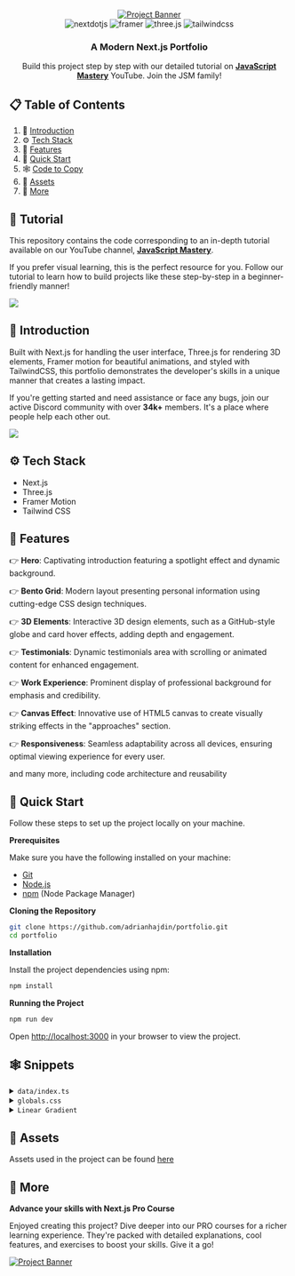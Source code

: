 <div align="center">
  <br />
    <a href="https://youtu.be/FTH6Dn3AyIQ" target="_blank">
      <img src="https://github.com/adrianhajdin/portfolio/assets/151519281/c6ca3c03-6cb7-4f67-a9b9-a73da5bfa0d8" alt="Project Banner">
    </a>
  <br />

  <div>
    <img src="https://img.shields.io/badge/-Next_JS-black?style=for-the-badge&logoColor=white&logo=nextdotjs&color=000000" alt="nextdotjs" />
    <img src="https://img.shields.io/badge/-Framer-black?style=for-the-badge&logoColor=white&logo=framer&color=0055FF" alt="framer" />
    <img src="https://img.shields.io/badge/-Three_JS-black?style=for-the-badge&logoColor=white&logo=threedotjs&color=000000" alt="three.js" />
    <img src="https://img.shields.io/badge/-Tailwind_CSS-black?style=for-the-badge&logoColor=white&logo=tailwindcss&color=06B6D4" alt="tailwindcss" />
  </div>

  <h3 align="center">A Modern Next.js Portfolio</h3>

   <div align="center">
     Build this project step by step with our detailed tutorial on <a href="https://www.youtube.com/@javascriptmastery/videos" target="_blank"><b>JavaScript Mastery</b></a> YouTube. Join the JSM family!
    </div>
</div>

## 📋 <a name="table">Table of Contents</a>

1. 🤖 [Introduction](#introduction)
2. ⚙️ [Tech Stack](#tech-stack)
3. 🔋 [Features](#features)
4. 🤸 [Quick Start](#quick-start)
5. 🕸️ [Code to Copy](#snippets)
6. 🔗 [Assets](#links)
7. 🚀 [More](#more)

## 🚨 Tutorial

This repository contains the code corresponding to an in-depth tutorial available on our YouTube channel, <a href="https://www.youtube.com/@javascriptmastery/videos" target="_blank"><b>JavaScript Mastery</b></a>. 

If you prefer visual learning, this is the perfect resource for you. Follow our tutorial to learn how to build projects like these step-by-step in a beginner-friendly manner!

<a href="https://youtu.be/FTH6Dn3AyIQ" target="_blank"><img src="https://github.com/sujatagunale/EasyRead/assets/151519281/1736fca5-a031-4854-8c09-bc110e3bc16d" /></a>

## <a name="introduction">🤖 Introduction</a>

Built with Next.js for handling the user interface, Three.js for rendering 3D elements, Framer motion for beautiful animations, and styled with TailwindCSS, this portfolio demonstrates the developer's skills in a unique manner that creates a lasting impact.

If you're getting started and need assistance or face any bugs, join our active Discord community with over **34k+** members. It's a place where people help each other out.

<a href="https://discord.com/invite/n6EdbFJ" target="_blank"><img src="https://github.com/sujatagunale/EasyRead/assets/151519281/618f4872-1e10-42da-8213-1d69e486d02e" /></a>

## <a name="tech-stack">⚙️ Tech Stack</a>

- Next.js
- Three.js
- Framer Motion
- Tailwind CSS

## <a name="features">🔋 Features</a>

👉 **Hero**: Captivating introduction featuring a spotlight effect and dynamic background.

👉 **Bento Grid**: Modern layout presenting personal information using cutting-edge CSS design techniques.

👉 **3D Elements**:  Interactive 3D design elements, such as a GitHub-style globe and card hover effects, adding depth and engagement.

👉 **Testimonials**: Dynamic testimonials area with scrolling or animated content for enhanced engagement.

👉 **Work Experience**: Prominent display of professional background for emphasis and credibility.

👉 **Canvas Effect**: Innovative use of HTML5 canvas to create visually striking effects in the "approaches" section.

👉 **Responsiveness**: Seamless adaptability across all devices, ensuring optimal viewing experience for every user.

and many more, including code architecture and reusability 

## <a name="quick-start">🤸 Quick Start</a>

Follow these steps to set up the project locally on your machine.

**Prerequisites**

Make sure you have the following installed on your machine:

- [Git](https://git-scm.com/)
- [Node.js](https://nodejs.org/en)
- [npm](https://www.npmjs.com/) (Node Package Manager)

**Cloning the Repository**

```bash
git clone https://github.com/adrianhajdin/portfolio.git
cd portfolio
```

**Installation**

Install the project dependencies using npm:

```bash
npm install
```

**Running the Project**

```bash
npm run dev
```

Open [http://localhost:3000](http://localhost:3000) in your browser to view the project.

## <a name="snippets">🕸️ Snippets</a>

<details>
<summary><code>data/index.ts</code></summary>

```typescript
export const navItems = [
  { name: "About", link: "#about" },
  { name: "Projects", link: "#projects" },
  { name: "Techstack", link: "#Techstack" },
  { name: "Achievements", link: "#testimonials" },
  { name: "Contact", link: "#contact" },
];
export const projects = [
  {
    id: 1,
    title: "AI Smart Home Tutoring for Children",
    des: "Transforming educational concepts into seamless AI-powered learning experiences...",
    img: "https://images.unsplash.com/photo-1485827404703-89b55fcc595e?w=800&h=600&fit=crop",
    // names → ids
    iconLists: [14, 10, 5, 13, 18, 22], 
  },
  {
    id: 2,
    title: "Toy Store Shopping Portal",
    des: "Transforming e-commerce concepts into seamless shopping experiences...",
    img: "https://images.unsplash.com/photo-1566576912321-d58ddd7a6088?w=800&h=600&fit=crop",
    iconLists: [14, 6, 17, 18, 10],
  },
  {
    id: 3,
    title: "Real-time Sign Language Converter",
    des: "Transforming communication concepts into seamless accessibility experiences...",
    img: "https://images.unsplash.com/photo-1559757148-5c350d0d3c56?w=800&h=600&fit=crop",
    iconLists: [3, 9],
  },
  {
    id: 4,
    title: "Safety Eye AI",
    des: "Transforming safety concepts into seamless monitoring experiences...",
    img: "https://images.unsplash.com/photo-1558618666-fcd25c85cd64?w=800&h=600&fit=crop",
    iconLists: [9, 3, 11],
  },
  {
    id: 5,
    title: "AI HyperBuilder AGENT",
    des: "Transforming planning concepts into seamless productivity experiences...",
    img: "https://tse3.mm.bing.net/th/id/OIP.c_DSAFifx1BYuibmSyWGvQHaEK?pid=Api&P=0&h=180",
    iconLists: [14, 12, 13, 20],
  },
  {
    id: 6,
    title: "Food Ordering Portal",
    des: "Transforming food delivery concepts into seamless ordering experiences...",
    img: "https://foodapp.fi/introsite/images/banner-slide3.png",
    iconLists: [14, 4, 18],
  },
];



export const testimonials = [
  {
    quote:
      "Rajasthan Police Hackathon 1.0 - Project: Police Feedback Portal. We developed a feedback portal for police to collect real-time feedback, enhancing community-police communication and service improvement.",
    name: "Hackathon Finalist",
    title: "Rajasthan Police Hackathon 1.0 - 15/01/2024",
    logo: "https://3.bp.blogspot.com/-4QYges-aqlo/W2A2rxh1baI/AAAAAAAAAE0/iuWkkrutK9kVR8E6katWur432ewcOudkACLcBGAs/s1600/rajasthan-police-logo.jpg",
  },
  {
    quote:
      "GUVI AU-TN-CPL - Project: AI Smart Tutoring for Children. Created an intelligent AI-powered tutoring system designed specifically for children, providing personalized learning experiences.",
    name: "Hackathon Winner",
    title: "GUVI AU-TN-CPL - 13/04/2024",
    logo: "https://images.g2crowd.com/uploads/product/image/social_landscape/social_landscape_b2b52bf26a769b861fae19c5f65643cf/guvi.png",
  },
  {
    quote:
      "IEEE SSH 2024 - Project: Sign Language Converter. We created a portal to convert sign language to alphabets and also developed a dashboard for tracking and monitoring communication progress.",
    name: "Hackathon Finalist",
    title: "IEEE SSH 2024 - 22/11/2024",
    logo: "https://clipground.com/images/ieee-logo-png-7.png",
  },
  {
  quote:
    "CDW Workshop STEP 2024 - We participated in an Martering in React and Redux Art workshop where we showcased innovative solutions and won the Best Interactive Award.",
  name: "Best Interactive Award",
  title: "CDW Workshop STEP 2024 - Nov 2024",
  logo: "CDW.jpg",
},
];
export const companies = [
  {
    id: 1,
    name: "snowflake",
    img: "https://logos-world.net/wp-content/uploads/2022/11/Snowflake-Emblem.png",
    nameImg: "https://logos-world.net/wp-content/uploads/2022/11/Snowflake-Emblem.png",
  },
  {
    id: 2,
    name: "AWS",
    img: "https://miro.medium.com/v2/resize:fit:1400/1*b_al7C5p26tbZG4sy-CWqw.png",
    nameImg: "https://miro.medium.com/v2/resize:fit:1400/1*b_al7C5p26tbZG4sy-CWqw.png",
  },
  {
    id: 3,
    name: "GCP",
    img: "https://logos-world.net/wp-content/uploads/2021/02/Google-Cloud-Symbol-700x394.png",
    nameImg: "https://logos-world.net/wp-content/uploads/2021/02/Google-Cloud-Symbol-700x394.png",
  },
  {
    id: 4,
    name: "powerbi",
    img: "https://s.yimg.com/fz/api/res/1.2/SIJhJ_jHjD5nzs0pXCN6kA--~C/YXBwaWQ9c3JjaGRkO2ZpPWZpdDtoPTI2MDtxPTgwO3c9MjYw/https://s.yimg.com/zb/imgv1/9949534e-fe00-3fc4-8c73-20afcae8a325/t_500x300",
    nameImg: "https://s.yimg.com/fz/api/res/1.2/SIJhJ_jHjD5nzs0pXCN6kA--~C/YXBwaWQ9c3JjaGRkO2ZpPWZpdDtoPTI2MDtxPTgwO3c9MjYw/https://s.yimg.com/zb/imgv1/9949534e-fe00-3fc4-8c73-20afcae8a325/t_500x300",
  },
  {
    id: 5,
    name: "hugging face",
    img: "https://www.amd.com/content/dam/amd/en/images/logos/partners/2058250-hugging-face-logo.png",
    nameImg: "https://www.amd.com/content/dam/amd/en/images/logos/partners/2058250-hugging-face-logo.png",
  },
  {
    id: 6,
    name: "ollama",
    img: "https://vectorseek.com/wp-content/uploads/2025/02/Ollama-Logo-SVG-PNG-Vector.png",
    nameImg: "https://vectorseek.com/wp-content/uploads/2025/02/Ollama-Logo-SVG-PNG-Vector.png",
  },
  {
    id: 7,
    name: "react",
    img: "https://tactless7.github.io/cv/img/icons/react_logo_2.png",
    nameImg: "https://tactless7.github.io/cv/img/icons/react_logo_2.png",
  },
  {
    id: 8,
    name: "PowerBI",
    img: "https://1.bp.blogspot.com/-bJapstoiThM/XtpvkGBHPKI/AAAAAAAAAqE/Ume0qNfFwk0JSwXZ9qjnB3WKN9dSofeCgCK4BGAsYHg/s1280/language-2024210_1280.png",
    nameImg: "https://1.bp.blogspot.com/-bJapstoiThM/XtpvkGBHPKI/AAAAAAAAAqE/Ume0qNfFwk0JSwXZ9qjnB3WKN9dSofeCgCK4BGAsYHg/s1280/language-2024210_1280.png",
  },
  {
    id: 9,
    name: "mysql",
    img: "https://cdn.freebiesupply.com/logos/large/2x/mysql-5-logo-png-transparent.png",
    nameImg: "https://cdn.freebiesupply.com/logos/large/2x/mysql-5-logo-png-transparent.png",
  },
  {
    id: 10,
    name: "firebase",
    img: "https://firebase.google.com/static/images/brand-guidelines/logo-vertical.png",
    nameImg: "https://firebase.google.com/static/images/brand-guidelines/logo-vertical.png",
  },
];

export const roles = [
  {
    id: 1,
    title: "AI/ML Engineer",
    desc: "Specialized in developing machine learning models, neural networks, and AI-powered applications using Python, TensorFlow, PyTorch, and scikit-learn.",
    className: "md:col-span-2",
    thumbnail: "/exp1.svg",
  },
  {
    id: 2,
    title: "Data Scientist",
    desc: "Expert in data analysis, statistical modeling, predictive analytics, and creating data-driven insights using Python, R, SQL, and advanced analytics tools.",
    className: "md:col-span-2",
    thumbnail: "/exp2.svg",
  },
  {
    id: 3,
    title: "Frontend Developer",
    desc: "Skilled in building responsive, interactive user interfaces using React, Next.js, TypeScript, Tailwind CSS, and modern frontend technologies.",
    className: "md:col-span-2",
    thumbnail: "/exp3.svg",
  },
  {
    id: 4,
    title: "Full Stack Developer",
    desc: "Comprehensive development expertise covering frontend, backend, databases, and deployment using MERN stack, Next.js, and cloud technologies.",
    className: "md:col-span-2",
    thumbnail: "/exp4.svg",
  },
];
export const techStack = {
  languages: [
    { id: 1, name: "C++", icon: "/icons/cpp.svg" },
    { id: 2, name: "Java", icon: "/icons/java.svg" },
    { id: 3, name: "Python", icon: "/icons/python.svg" },
    { id: 4, name: "R", icon: "/icons/r.svg" },
  ],
  frameworks: [
    { id: 1, name: "Spring Boot", icon: "/icons/springboot.svg" },
    { id: 2, name: "Flask", icon: "/icons/flask.svg" },
    { id: 3, name: "Django", icon: "/icons/django.svg" },
    { id: 4, name: "Firebase", icon: "/icons/firebase.svg" },
  ],
  web: [
    { id: 1, name: "React.js", icon: "/icons/react.svg" },
    { id: 2, name: "HTML5", icon: "/icons/html.svg" },
    { id: 3, name: "CSS3", icon: "/icons/css.svg" },
    { id: 4, name: "JavaScript", icon: "/icons/javascript.svg" },
    { id: 5, name: "TypeScript", icon: "/icons/typescript.svg" },
  ],
  databases: [
    { id: 1, name: "MySQL", icon: "/icons/mysql.svg" },
    { id: 2, name: "MongoDB", icon: "/icons/mongodb.svg" },
    { id: 3, name: "DBMS", icon: "/icons/dbms.svg" },
  ],
  cloud: [
    { id: 1, name: "AWS", icon: "/icons/aws.svg" },
    { id: 2, name: "GCP", icon: "/icons/gcp.svg" },
  ],
  tools: [
    { id: 1, name: "Excel", icon: "/icons/excel.svg" },
    { id: 2, name: "Power BI", icon: "/icons/powerbi.svg" },
    { id: 3, name: "Snowflake", icon: "/icons/snowflake.svg" },
    { id: 4, name: "Informatica", icon: "/icons/informatica.svg" },
    { id: 5, name: "RapidMiner", icon: "/icons/rapidminer.svg" },
  ],
  ai_ml: [
    { id: 1, name: "Scikit-Learn", icon: "/icons/scikit.svg" },
    { id: 2, name: "TensorFlow", icon: "/icons/tensorflow.svg" },
    { id: 3, name: "PyTorch", icon: "/icons/pytorch.svg" },
    { id: 4, name: "Hugging Face", icon: "/icons/huggingface.svg" },
    { id: 5, name: "GAN / CNN / RNN", icon: "/icons/ai.svg" },
    { id: 6, name: "RAG", icon: "/icons/rag.svg" },
    { id: 7, name: "Ollama", icon: "/icons/ollama.svg" },
  ],
  dsa: [
    { id: 1, name: "Data Structures", icon: "/icons/dsa.svg" },
    { id: 2, name: "Algorithms", icon: "/icons/algo.svg" },
  ],
};
export const socialMedia = [
  {
    id: 1,
    img: "/git.svg",
    url: "https://github.com/yourusername", // GitHub link
  },
  {
    id: 2,
    img: "/twit.svg",
    url: "https://twitter.com/yourhandle", // Twitter link
  },
  {
    id: 3,
    img: "/link.svg",
    url: "https://www.linkedin.com/in/logesh-s-106613258/", // LinkedIn link
  },
];

```s

</details>

<details>
<summary><code>tailwind.config.ts</code></summary>

```ts
import type { Config } from "tailwindcss";

const svgToDataUri = require("mini-svg-data-uri");

const colors = require("tailwindcss/colors");
const {
  default: flattenColorPalette,
} = require("tailwindcss/lib/util/flattenColorPalette");

const config = {
  darkMode: ["class"],
  content: [
    "./pages/**/*.{ts,tsx}",
    "./components/**/*.{ts,tsx}",
    "./app/**/*.{ts,tsx}",
    "./src/**/*.{ts,tsx}",
    "./data/**/*.{ts,tsx}",
  ],
  prefix: "",
  theme: {
    container: {
      center: true,
      padding: "2rem",
      screens: {
        "2xl": "1400px",
      },
    },
    extend: {
      colors: {
        black: {
          DEFAULT: "#000",
          100: "#000319",
          200: "rgba(17, 25, 40, 0.75)",
          300: "rgba(255, 255, 255, 0.125)",
        },
        white: {
          DEFAULT: "#FFF",
          100: "#BEC1DD",
          200: "#C1C2D3",
        },
        blue: {
          "100": "#E4ECFF",
        },
        purple: "#CBACF9",
        border: "hsl(var(--border))",
        input: "hsl(var(--input))",
        ring: "hsl(var(--ring))",
        background: "hsl(var(--background))",
        foreground: "hsl(var(--foreground))",
        primary: {
          DEFAULT: "hsl(var(--primary))",
          foreground: "hsl(var(--primary-foreground))",
        },
        secondary: {
          DEFAULT: "hsl(var(--secondary))",
          foreground: "hsl(var(--secondary-foreground))",
        },
        destructive: {
          DEFAULT: "hsl(var(--destructive))",
          foreground: "hsl(var(--destructive-foreground))",
        },
        muted: {
          DEFAULT: "hsl(var(--muted))",
          foreground: "hsl(var(--muted-foreground))",
        },
        accent: {
          DEFAULT: "hsl(var(--accent))",
          foreground: "hsl(var(--accent-foreground))",
        },
        popover: {
          DEFAULT: "hsl(var(--popover))",
          foreground: "hsl(var(--popover-foreground))",
        },
        card: {
          DEFAULT: "hsl(var(--card))",
          foreground: "hsl(var(--card-foreground))",
        },
      },
      borderRadius: {
        lg: "var(--radius)",
        md: "calc(var(--radius) - 2px)",
        sm: "calc(var(--radius) - 4px)",
      },
      keyframes: {
        "accordion-down": {
          from: { height: "0" },
          to: { height: "var(--radix-accordion-content-height)" },
        },
        "accordion-up": {
          from: { height: "var(--radix-accordion-content-height)" },
          to: { height: "0" },
        },
        spotlight: {
          "0%": {
            opacity: "0",
            transform: "translate(-72%, -62%) scale(0.5)",
          },
          "100%": {
            opacity: "1",
            transform: "translate(-50%,-40%) scale(1)",
          },
        },
        shimmer: {
          from: {
            backgroundPosition: "0 0",
          },
          to: {
            backgroundPosition: "-200% 0",
          },
        },
        moveHorizontal: {
          "0%": {
            transform: "translateX(-50%) translateY(-10%)",
          },
          "50%": {
            transform: "translateX(50%) translateY(10%)",
          },
          "100%": {
            transform: "translateX(-50%) translateY(-10%)",
          },
        },
        moveInCircle: {
          "0%": {
            transform: "rotate(0deg)",
          },
          "50%": {
            transform: "rotate(180deg)",
          },
          "100%": {
            transform: "rotate(360deg)",
          },
        },
        moveVertical: {
          "0%": {
            transform: "translateY(-50%)",
          },
          "50%": {
            transform: "translateY(50%)",
          },
          "100%": {
            transform: "translateY(-50%)",
          },
        },
        scroll: {
          to: {
            transform: "translate(calc(-50% - 0.5rem))",
          },
        },
      },
      animation: {
        "accordion-down": "accordion-down 0.2s ease-out",
        "accordion-up": "accordion-up 0.2s ease-out",
        spotlight: "spotlight 2s ease .75s 1 forwards",
        shimmer: "shimmer 2s linear infinite",
        first: "moveVertical 30s ease infinite",
        second: "moveInCircle 20s reverse infinite",
        third: "moveInCircle 40s linear infinite",
        fourth: "moveHorizontal 40s ease infinite",
        fifth: "moveInCircle 20s ease infinite",
        scroll:
          "scroll var(--animation-duration, 40s) var(--animation-direction, forwards) linear infinite",
      },
    },
  },
  plugins: [
    require("tailwindcss-animate"),
    addVariablesForColors,
    function ({ matchUtilities, theme }: any) {
      matchUtilities(
        {
          "bg-grid": (value: any) => ({
            backgroundImage: `url("${svgToDataUri(
              `<svg xmlns="http://www.w3.org/2000/svg" viewBox="0 0 32 32" width="100" height="100" fill="none" stroke="${value}"><path d="M0 .5H31.5V32"/></svg>`
            )}")`,
          }),
          "bg-grid-small": (value: any) => ({
            backgroundImage: `url("${svgToDataUri(
              `<svg xmlns="http://www.w3.org/2000/svg" viewBox="0 0 32 32" width="8" height="8" fill="none" stroke="${value}"><path d="M0 .5H31.5V32"/></svg>`
            )}")`,
          }),
          "bg-dot": (value: any) => ({
            backgroundImage: `url("${svgToDataUri(
              `<svg xmlns="http://www.w3.org/2000/svg" viewBox="0 0 32 32" width="16" height="16" fill="none"><circle fill="${value}" id="pattern-circle" cx="10" cy="10" r="1.6257413380501518"></circle></svg>`
            )}")`,
          }),
        },
        { values: flattenColorPalette(theme("backgroundColor")), type: "color" }
      );
    },
  ],
} satisfies Config;

function addVariablesForColors({ addBase, theme }: any) {
  let allColors = flattenColorPalette(theme("colors"));
  let newVars = Object.fromEntries(
    Object.entries(allColors).map(([key, val]) => [`--${key}`, val])
  );

  addBase({
    ":root": newVars,
  });
}

export default config;
```

</details>

<details>
<summary><code>globals.css</code></summary>

```css
@tailwind base;
@tailwind components;
@tailwind utilities;

@layer base {
  :root {
    --background: 0 0% 100%;
    --foreground: 240 10% 3.9%;

    --card: 0 0% 100%;
    --card-foreground: 240 10% 3.9%;

    --popover: 0 0% 100%;
    --popover-foreground: 240 10% 3.9%;

    --primary: 240 5.9% 10%;
    --primary-foreground: 0 0% 98%;

    --secondary: 240 4.8% 95.9%;
    --secondary-foreground: 240 5.9% 10%;

    --muted: 240 4.8% 95.9%;
    --muted-foreground: 240 3.8% 46.1%;

    --accent: 240 4.8% 95.9%;
    --accent-foreground: 240 5.9% 10%;

    --destructive: 0 84.2% 60.2%;
    --destructive-foreground: 0 0% 98%;

    --border: 240 5.9% 90%;
    --input: 240 5.9% 90%;
    --ring: 240 10% 3.9%;

    --radius: 0.5rem;
  }

  .dark {
    --background: 240 10% 3.9%;
    --foreground: 0 0% 98%;

    --card: 240 10% 3.9%;
    --card-foreground: 0 0% 98%;

    --popover: 240 10% 3.9%;
    --popover-foreground: 0 0% 98%;

    --primary: 0 0% 98%;
    --primary-foreground: 240 5.9% 10%;

    --secondary: 240 3.7% 15.9%;
    --secondary-foreground: 0 0% 98%;

    --muted: 240 3.7% 15.9%;
    --muted-foreground: 240 5% 64.9%;

    --accent: 240 3.7% 15.9%;
    --accent-foreground: 0 0% 98%;

    --destructive: 0 62.8% 30.6%;
    --destructive-foreground: 0 0% 98%;

    --border: 240 3.7% 15.9%;
    --input: 240 3.7% 15.9%;
    --ring: 240 4.9% 83.9%;
  }
}

@layer base {
  * {
    @apply border-border !scroll-smooth;
  }
  body {
    @apply bg-background text-foreground;
  }
  button {
    @apply active:outline-none;
  }
}

@layer utilities {
  .heading {
    @apply font-bold text-4xl md:text-5xl text-center;
  }

  .black-gradient {
    background: linear-gradient(90deg, #161a31 0%, #06091f 100%);
  }
}
```

</details>


<details>
<summary><code>Linear Gradient</code></summary>

```js
style={{
        //   add these two
        //   you can generate the color from here https://cssgradient.io/
        background: "rgb(4,7,29)",
        backgroundColor:
          "linear-gradient(90deg, rgba(4,7,29,1) 0%, rgba(12,14,35,1) 100%)",
      }}
```
</details>


## <a name="links">🔗 Assets</a>

Assets used in the project can be found [here](https://drive.google.com/file/d/1ZmtiMilUYTp1wkiXWMFX6AUk-msE981-/view?usp=sharing)

## <a name="more">🚀 More</a>
**Advance your skills with Next.js Pro Course**

Enjoyed creating this project? Dive deeper into our PRO courses for a richer learning experience. They're packed with detailed explanations, cool features, and exercises to boost your skills. Give it a go!

<a href="https://www.jsmastery.pro/ultimate-next-course" target="_blank">
<img src="https://i.ibb.co/804sPK6/Image-720.png" alt="Project Banner">
</a>
